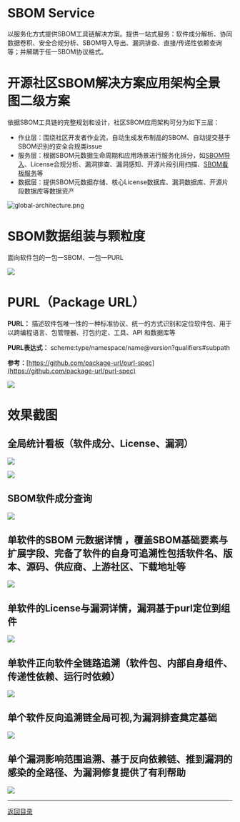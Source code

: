 # SBOM Service

以服务化方式提供SBOM工具链解决方案。提供一站式服务：软件成分解析、协同数据卷积、安全合规分析、SBOM导入导出、漏洞排查、直接/传递性依赖查询等；并解耦于任一SBOM协议格式。

# 开源社区SBOM解决方案应用架构全景图二级方案

依据SBOM工具链的完整规划和设计，社区SBOM应用架构可分为如下三层：

* 作业层：围绕社区开发者作业流，自动生成发布制品的SBOM、自动提交基于SBOM识别的安全合规类issue
* 服务层：根据SBOM元数据生命周期和应用场景进行服务化拆分，如[SBOM导入](https://github.com/opensourceways/sbom-service/tree/main/batch)、License合规分析、漏洞排查、漏洞感知、开源片段引用扫描、[SBOM看板服务](https://github.com/opensourceways/sbom-website)等
* 数据层：提供SBOM元数据存储、核心License数据库、漏洞数据库、开源片段数据库等数据资产

![global-architecture.png](https://raw.githubusercontent.com/opensourceways/sbom-service/main/doc/assert/global-architecture.png)

# SBOM数据组装与颗粒度

面向软件包的一包一SBOM、一包一PURL

![](https://www.openeuler.org/assets/sbom-define.f846d571.png)

# PURL（Package URL）

**PURL：** 描述软件包唯一性的一种标准协议、统一的方式识别和定位软件包、用于以跨编程语言、包管理器、打包约定、工具、API 和数据库等

**PURL表达式：** scheme:type/namespace/name@version?qualifiers#subpath

**参考：**[https://github.com/package-url/purl-spec](https://github.com/package-url/purl-spec)

![](https://www.openeuler.org/assets/purl.e75f1b4d.png)

# 效果截图

## 全局统计看板（软件成分、License、漏洞）

![](https://www.openeuler.org/assets/trend-1.8b61a8b3.png)

![](https://www.openeuler.org/assets/trend-3.74ab1ee6.png)

## SBOM软件成分查询

![](https://www.openeuler.org/assets/sca-1.73a7faa4.png)

## 单软件的SBOM **元数据详情** ，覆盖SBOM基础要素与扩展字段、完备了软件的自身可追溯性包括软件名、版本、源码、供应商、上游社区、下载地址等

![](https://www.openeuler.org/assets/sca-2.c522bff9.png)

## 单软件的License与漏洞详情，漏洞基于purl定位到组件

![](https://www.openeuler.org/assets/sca-3.4ebfaafd.png)

## 单软件正向软件全链路追溯（软件包、内部自身组件、传递性依赖、运行时依赖）

![](https://www.openeuler.org/assets/sca-4.282fc5ae.png)

## 单个软件反向追溯链全局可视,为漏洞排查奠定基础

![](https://www.openeuler.org/assets/reverse-dep.f32585cc.png)

## 单个漏洞影响范围追溯、基于反向依赖链、推到漏洞的感染的全路径、为漏洞修复提供了有利帮助

![](https://www.openeuler.org/assets/trend-6.55d4a445.png)

---

[返回目录](../../README.md)
